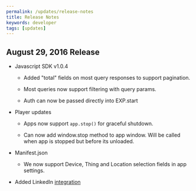 ```yaml
---
permalink: /updates/release-notes
title: Release Notes
keywords: developer
tags: [updates]
---
```


## August 29, 2016 Release

- Javascript SDK v1.0.4

  - Added "total" fields on most query responses to support pagination.

  - Most queries now support filtering with query params.

  - Auth can now be passed directly into EXP.start

- Player updates

  - Apps now support `app.stop()` for graceful shutdown.

  - Can now add window.stop method to app window. Will be called when app is stopped but before its unloaded.

- Manifest.json

  - We now support Device, Thing and Location selection fields in app settings.

- Added LinkedIn [integration](/developers/guides/feeds/#integrations)
